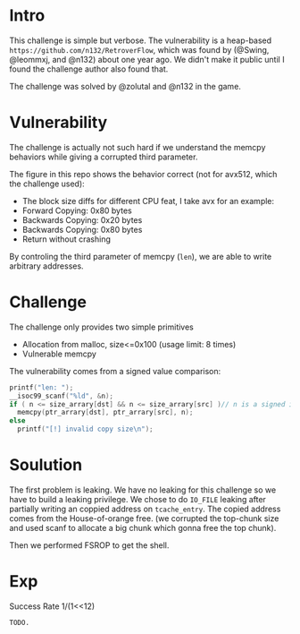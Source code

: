 # Intro
This challenge is simple but verbose. The vulnerability is a heap-based `https://github.com/n132/RetroverFlow`, which was found by (@Swing, @leommxj, and @n132) about one year ago. We didn't make it public until I found the challenge author also found that.

The challenge was solved by @zolutal and @n132 in the game.

# Vulnerability
The challenge is actually not such hard if we understand the memcpy behaviors while giving a corrupted third parameter.

The figure in this repo shows the behavior correct (not for avx512, which the challenge used):


- The block size diffs for different CPU feat, I take avx for an example:
- Forward Copying: 0x80 bytes
- Backwards Copying: 0x20 bytes
- Backwards Copying: 0x80 bytes
- Return without crashing

By controling the third parameter of memcpy (`len`), we are able to write arbitrary addresses.

# Challenge 

The challenge only provides two simple primitives
- Allocation from malloc, size<=0x100  (usage limit: 8 times)
- Vulnerable memcpy

The vulnerability comes from a signed value comparison:
```c
printf("len: ");
__isoc99_scanf("%ld", &n);
if ( n <= size_arrary[dst] && n <= size_arrary[src] )// n is a signed int_64
  memcpy(ptr_arrary[dst], ptr_arrary[src], n);
else
  printf("[!] invalid copy size\n");
```


# Soulution 



The first problem is leaking. We have no leaking for this challenge so we have to build a leaking privilege. 
We chose to do `IO_FILE` leaking after partially writing an coppied address on `tcache_entry`. The copied address comes from the House-of-orange free. (we corrupted the top-chunk size and used scanf to allocate a big chunk which gonna free the top chunk).

Then we performed FSROP to get the shell.


# Exp
Success Rate 1/(1<<12)
```py
TODO.
```

